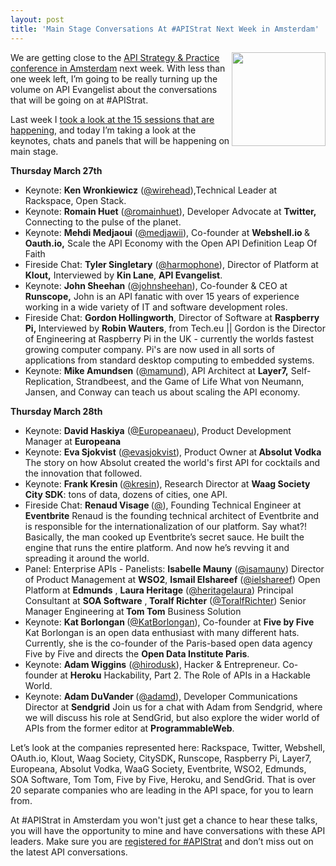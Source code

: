 ```yaml
---
layout: post
title: 'Main Stage Conversations At #APIStrat Next Week in Amsterdam'
---
```

<p><a href="http://www.apistrategyconference.com/2014Amsterdam/index.php"><img class="c1" src="https://s3.amazonaws.com/kinlane-productions/events/api-strategy-practice-vertical.jpg" alt="" width="150" align="right" /></a></p>
<p>We are getting close to the <a href="http://www.apistrategyconference.com/2014Amsterdam/schedule.php">API Strategy &amp; Practice conference in Amsterdam</a> next week. With less than one week left, I&rsquo;m going to be really turning up the volume on API Evangelist about the conversations that will be going on at #APIStrat.</p>
<p>Last week I <a href="http://apievangelist.com/2014/03/13/the-15-sessions-at-api-strategy-and-practice-in-amsterdam/">took a look at the 15 sessions that are happening</a>, and today I&rsquo;m taking a look at the keynotes, chats and panels that will be happening on main stage.</p>
<p><strong>Thursday March 27th</strong></p>
<ul>
<li>Keynote: <strong>Ken Wronkiewicz</strong> (<a href="https://twitter.com/wirehead">@wirehead</a>),<span>Technical Leader at Rackspace, Open Stack.</span></li>
<li>Keynote: <strong>Romain Huet</strong> (<a href="https://twitter.com/romainhuet">@romainhuet</a>), Developer Advocate at <strong>Twitter,</strong> Connecting to the pulse of the planet.</li>
<li>Keynote: <strong>Mehdi Medjaoui</strong> (<a href="https://twitter.com/medjawii">@medjawii</a>), Co-founder at <strong>Webshell.io </strong>&amp; <strong>Oauth.io,</strong> Scale the API Economy with the Open API Definition Leap Of Faith</li>
<li>Fireside Chat: <strong>Tyler Singletary</strong> (<a href="https://twitter.com/harmophone">@harmophone</a>), Director of Platform at <strong>Klout,</strong> Interviewed by <strong>Kin Lane</strong>, <strong>API Evangelist</strong>.</li>
<li>Keynote: <strong>John Sheehan</strong> (<a href="https://twitter.com/johnsheehan">@johnsheehan</a>), Co-founder &amp; CEO at <strong>Runscope,</strong> John is an API fanatic with over 15 years of experience working in a wide variety of IT and software development roles.</li>
<li>Fireside Chat: <strong>Gordon Hollingworth</strong>, Director of Software at <strong>Raspberry Pi,&nbsp;</strong>Interviewed by <strong>Robin Wauters</strong>, from Tech.eu || Gordon is the Director of Engineering at Raspberry Pi in the UK - currently the worlds fastest growing computer company. Pi's are now used in all sorts of applications from standard desktop computing to embedded systems.</li>
<li>Keynote: <strong>Mike Amundsen</strong> (<a href="https://twitter.com/mamund">@mamund</a>), API Architect at <strong>Layer7,</strong> Self-Replication, Strandbeest, and the Game of Life What von Neumann, Jansen, and Conway can teach us about scaling the API economy.</li>
</ul>
<p><strong>Thursday March 28th</strong></p>
<ul>
<li>Keynote: <strong>David Haskiya</strong> (<a href="https://twitter.com/Europeanaeu">@Europeanaeu</a>), Product Development Manager at <strong>Europeana</strong></li>
<li>Keynote: <strong>Eva Sjokvist</strong> (<a href="https://twitter.com/evasjokvist">@evasjokvist</a>), Product Owner at<strong> Absolut Vodka</strong> The story on how Absolut created the world's first API for cocktails and the innovation that followed.</li>
<li>Keynote: <strong>Frank Kresin </strong>(<a href="https://twitter.com/kresin">@kresin</a>), Research Director at <strong>Waag Society City SDK</strong>: tons of data, dozens of cities, one API.</li>
<li>Fireside Chat: <strong>Renaud Visage </strong>(<a href="https://twitter.com/">@</a>), Founding Technical Engineer at <strong>Eventbrite</strong> Renaud is the founding technical architect of Eventbrite and is responsible for the internationalization of our platform. Say what?! Basically, the man cooked up Eventbrite&rsquo;s secret sauce. He built the engine that runs the entire platform. And now he&rsquo;s revving it and spreading it around the world.</li>
<li>Panel: Enterprise APIs -&nbsp;<span class="orange">Panelists:</span>&nbsp;<strong>Isabelle Mauny</strong> (<a href="https://twitter.com/isamauny">@isamauny</a>) Director of Product Management at <strong>WSO2</strong>,	 <strong>Ismail Elshareef</strong> (<a href="https://twitter.com/ielshareef">@ielshareef</a>) Open Platform at <strong>Edmunds</strong> ,	 <strong>Laura Heritage</strong> (<a href="https://twitter.com/heritagelaura">@heritagelaura</a>) Principal Consultant at <strong>SOA Software</strong> ,<strong> Toralf Richter</strong> (<a href="https://twitter.com/ToralfRichter">@ToralfRichter</a>) Senior Manager Engineering at<strong> Tom Tom</strong> Business Solution</li>
<li>Keynote: <strong>Kat Borlongan </strong>(<a href="https://twitter.com/KatBorlongan">@KatBorlongan</a>), Co-founder at <strong>Five by Five</strong> Kat Borlongan is an open data enthusiast with many different hats. Currently, she is the co-founder of the Paris-based open data agency Five by Five and directs the <strong>Open Data Institute Paris</strong>.</li>
<li>Keynote: <strong>Adam Wiggins</strong> (<a href="https://twitter.com/hirodusk">@hirodusk</a>), Hacker &amp; Entrepreneur. Co-founder at <strong>Heroku</strong> Hackability, Part 2. The Role of APIs in a Hackable World.</li>
<li>Keynote: <strong>Adam DuVander </strong>(<a href="https://twitter.com/adamd">@adamd</a>), Developer Communications Director at <strong>Sendgrid</strong> Join us for a chat with Adam from Sendgrid, where we will discuss his role at SendGrid, but also explore the wider world of APIs from the former editor at <strong>ProgrammableWeb</strong>.</li>
</ul>
<p>Let&rsquo;s look at the companies represented here: Rackspace, Twitter, Webshell, OAuth.io, Klout, Waag Society, CitySDK<strong>,&nbsp;</strong>Runscope, Raspberry Pi, Layer7, Europeana, Absolut Vodka, WaaG Society, Eventbrite, WSO2, Edmunds, SOA Software, Tom Tom, Five by Five, Heroku, and SendGrid.  That is over 20 separate companies who are leading in the API space, for you to learn from.</p>
<p>At #APIStrat in Amsterdam you won't just get a chance to hear these talks, you will have the opportunity to mine and have conversations with these API leaders. Make sure you are <a href="http://www.apistrategyconference.com/2014Amsterdam/register.php">registered for #APIStrat</a> and don&rsquo;t miss out on the latest API conversations.</p>